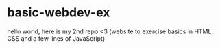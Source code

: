 # basic-webdev-ex
hello world, here is my 2nd repo &lt;3 (website to exercise basics in HTML, CSS and a few lines of JavaScript)
